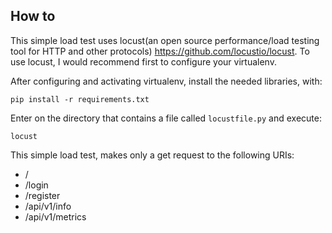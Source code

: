 ## How to

This simple load test uses locust(an open source performance/load testing tool for HTTP and other protocols) <https://github.com/locustio/locust>.
To use locust, I would recommend first to configure your virtualenv.

After configuring and activating virtualenv, install the needed libraries, with:

```
pip install -r requirements.txt
```

Enter on the directory that contains a file called `locustfile.py` and execute:

```
locust
```

This simple load test, makes only a get request to the following URIs:

- /
- /login
- /register
- /api/v1/info
- /api/v1/metrics
